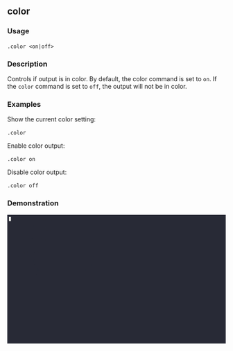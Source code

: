 ## color

### Usage

```text
.color <on|off>
```

### Description

Controls if output is in color. By default, the color command is set to `on`. If the `color` command is set to `off`,
the output will not be in color.

### Examples

Show the current color setting:

```text
.color
```

Enable color output:

```text
.color on
```

Disable color output:

```text
.color off
```

### Demonstration

![](./demo.gif)
